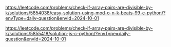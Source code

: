 https://leetcode.com/problems/check-if-array-pairs-are-divisible-by-k/solutions/5854038/easy-solution-using-mod-o-n-k-beats-99-c-python/?envType=daily-question&envId=2024-10-01


https://leetcode.com/problems/check-if-array-pairs-are-divisible-by-k/solutions/5855418/solution-js-c-python/?envType=daily-question&envId=2024-10-01
